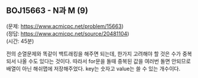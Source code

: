 ## BOJ15663 - N과 M (9)  
(문제: https://www.acmicpc.net/problem/15663)  
(정답: https://www.acmicpc.net/source/20481104)  
(시간: 45분)  

전의 순열문제와 똑같이 백트래킹을 해주면 되는데, 한가지 고려해야 할 것은 수가 중복되서 나올 수도 있다는 것이다. 따라서 for문을 돌때 중복된 값을 여러번 돌면 안되므로 배열이 아닌 해쉬맵에 저장해주었다. key는 숫자고 value는 쓸 수 있는 개수이다.